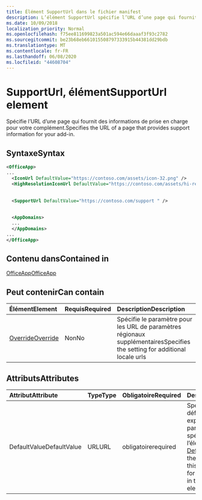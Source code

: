 ```yaml
---
title: Élément SupportUrl dans le fichier manifest
description: L’élément SupportUrl spécifie l’URL d’une page qui fournit des informations de prise en charge pour votre complément.
ms.date: 10/09/2018
localization_priority: Normal
ms.openlocfilehash: f75ee811699823a501ac594e66daaaf3f93c2782
ms.sourcegitcommit: be23b68eb661015508797333915b44381dd29bdb
ms.translationtype: MT
ms.contentlocale: fr-FR
ms.lasthandoff: 06/08/2020
ms.locfileid: "44608704"
---
```

# <a name="supporturl-element"></a><span data-ttu-id="4707e-103">SupportUrl, élément</span><span class="sxs-lookup"><span data-stu-id="4707e-103">SupportUrl element</span></span>

<span data-ttu-id="4707e-104">Spécifie l’URL d’une page qui fournit des informations de prise en charge pour votre complément.</span><span class="sxs-lookup"><span data-stu-id="4707e-104">Specifies the URL of a page that provides support information for your add-in.</span></span>

## <a name="syntax"></a><span data-ttu-id="4707e-105">Syntaxe</span><span class="sxs-lookup"><span data-stu-id="4707e-105">Syntax</span></span>

```XML
<OfficeApp>
...
  <IconUrl DefaultValue="https://contoso.com/assets/icon-32.png" />
  <HighResolutionIconUrl DefaultValue="https://contoso.com/assets/hi-res-icon.png"/>
  
  
  <SupportUrl DefaultValue="https://contoso.com/support " />
  
  
  <AppDomains>
  ...
  </AppDomains>
...
</OfficeApp>
```

## <a name="contained-in"></a><span data-ttu-id="4707e-106">Contenu dans</span><span class="sxs-lookup"><span data-stu-id="4707e-106">Contained in</span></span>

[<span data-ttu-id="4707e-107">OfficeApp</span><span class="sxs-lookup"><span data-stu-id="4707e-107">OfficeApp</span></span>](officeapp.md)

## <a name="can-contain"></a><span data-ttu-id="4707e-108">Peut contenir</span><span class="sxs-lookup"><span data-stu-id="4707e-108">Can contain</span></span>

|  <span data-ttu-id="4707e-109">Élément</span><span class="sxs-lookup"><span data-stu-id="4707e-109">Element</span></span> | <span data-ttu-id="4707e-110">Requis</span><span class="sxs-lookup"><span data-stu-id="4707e-110">Required</span></span> | <span data-ttu-id="4707e-111">Description</span><span class="sxs-lookup"><span data-stu-id="4707e-111">Description</span></span>  |
|:-----|:-----|:-----|
|  [<span data-ttu-id="4707e-112">Override</span><span class="sxs-lookup"><span data-stu-id="4707e-112">Override</span></span>](override.md)   | <span data-ttu-id="4707e-113">Non</span><span class="sxs-lookup"><span data-stu-id="4707e-113">No</span></span> | <span data-ttu-id="4707e-114">Spécifie le paramètre pour les URL de paramètres régionaux supplémentaires</span><span class="sxs-lookup"><span data-stu-id="4707e-114">Specifies the setting for additional locale urls</span></span> |

## <a name="attributes"></a><span data-ttu-id="4707e-115">Attributs</span><span class="sxs-lookup"><span data-stu-id="4707e-115">Attributes</span></span>

|<span data-ttu-id="4707e-116">**Attribut**</span><span class="sxs-lookup"><span data-stu-id="4707e-116">**Attribute**</span></span>|<span data-ttu-id="4707e-117">**Type**</span><span class="sxs-lookup"><span data-stu-id="4707e-117">**Type**</span></span>|<span data-ttu-id="4707e-118">**Obligatoire**</span><span class="sxs-lookup"><span data-stu-id="4707e-118">**Required**</span></span>|<span data-ttu-id="4707e-119">**Description**</span><span class="sxs-lookup"><span data-stu-id="4707e-119">**Description**</span></span>|
|:-----|:-----|:-----|:-----|
|<span data-ttu-id="4707e-120">DefaultValue</span><span class="sxs-lookup"><span data-stu-id="4707e-120">DefaultValue</span></span>|<span data-ttu-id="4707e-121">URL</span><span class="sxs-lookup"><span data-stu-id="4707e-121">URL</span></span>|<span data-ttu-id="4707e-122">obligatoire</span><span class="sxs-lookup"><span data-stu-id="4707e-122">required</span></span>|<span data-ttu-id="4707e-123">Spécifie la valeur par défaut de ce paramètre, exprimée pour les paramètres régionaux spécifiés dans l’élément [DefaultLocale](defaultlocale.md).</span><span class="sxs-lookup"><span data-stu-id="4707e-123">Specifies the default value for this setting, expressed for the locale specified in the [DefaultLocale](defaultlocale.md) element.</span></span>|
